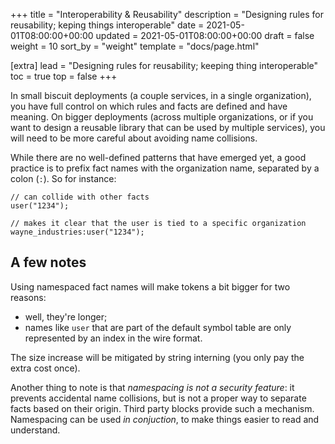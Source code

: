 +++
title = "Interoperability & Reusability"
description = "Designing rules for reusability; keping things interoperable"
date = 2021-05-01T08:00:00+00:00
updated = 2021-05-01T08:00:00+00:00
draft = false
weight = 10
sort_by = "weight"
template = "docs/page.html"

[extra]
lead = "Designing rules for reusability; keeping thing interoperable"
toc = true
top = false
+++

In small biscuit deployments (a couple services, in a single
organization), you have full control on which rules and facts are
defined and have meaning. On bigger deployments (across multiple
organizations, or if you want to design a reusable library that can
be used by multiple services), you will need to be more careful
about avoiding name collisions.

While there are no well-defined patterns that have emerged yet,
a good practice is to prefix fact names with the organization name,
separated by a colon (`:`). So for instance:

```
// can collide with other facts
user("1234");

// makes it clear that the user is tied to a specific organization
wayne_industries:user("1234");
```

## A few notes

Using namespaced fact names will make tokens a bit bigger for two reasons:

- well, they're longer;
- names like `user` that are part of the default symbol table are only
  represented by an index in the wire format.

The size increase will be mitigated by string interning (you only pay the extra
cost once).

Another thing to note is that _namespacing is not a security feature_: it prevents
accidental name collisions, but is not a proper way to separate facts based on
their origin. Third party blocks provide such a mechanism. Namespacing can be
used _in conjuction_, to make things easier to read and understand.
